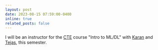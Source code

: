 ```yaml
---
layout: post
date: 2023-08-15 07:59:00-0400
inline: true
related_posts: false
---
```

I will be an instructor for the <a href="https://bpgc-cte.org/">CTE</a> course "Intro to ML/DL" with <a href="http://karanb.github.io/">Karan</a> and <a href=" ">Tejas</a>, this semester.